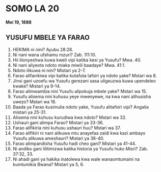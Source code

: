 # SOMO LA 20
**Mei 19, 1888**

## YUSUFU MBELE YA FARAO

1. HEKIMA ni nini? Ayubu 28:28.
2. Ni nani wana ufahamu mzuri? Zab. 111:10.
3. Hii ilionyeshwa kuwa kweli vipi katika kesi ya Yusufu? Mwa. 40.
4. Ni nani aliyeota ndoto miaka miwili baadaye? Mwa. 41:1.
5. Ndoto ilikuwa ni nini? Mistari ya 2-7.
6. Farao alifanikiwa vipi katika kutafuta tafsiri ya ndoto yake? Mstari wa 8.
7. Jinsi gani uzoefu wa Yusufu gerezani sasa uligeuzwa kuwa upendeleo kwake? Mistari ya 9-14.
8. Farao alimwambia nini Yusufu alipokuja mbele yake? Mstari wa 15.
9. Yusufu alisema nini kuhusu yeye mwenyewe, na kwa nani alihusisha uwezo? Mstari wa 16.
10. Baada ya Farao kusimulia ndoto yake, Yusufu alitafsiri vipi? Angalia mistari ya 25-31.
11. Alisema nini kuhusu kurudiwa kwa ndoto? Mstari wa 32.
12. Ushauri gani alimpa Farao? Mistari ya 33-36.
13. Farao alifikiria nini kuhusu ushauri huu? Mstari wa 37.
14. Farao alifikiri ni nani alikuwa mtu anayefaa zaidi kwa kazi ambayo Yusufu alikuwa ameshauri? Mistari ya 38-40.
15. Farao alimpandisha Yusufu hadi cheo gani? Mistari ya 41-44.
16. Ni andiko gani lilitimizwa katika historia ya Yusufu huko Misri? Zab. 37:32, 33.
17. Ni ahadi gani ya hakika inatolewa kwa wale wanaomtumaini na kumtumikia Bwana? Mistari ya 5, 6.